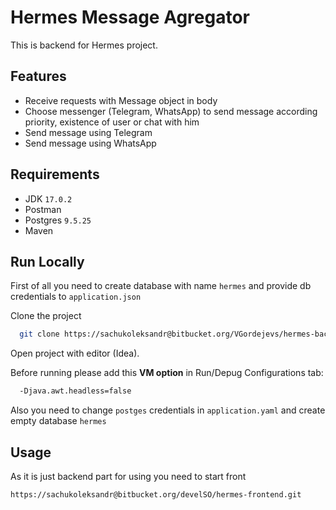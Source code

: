 
# Hermes Message Agregator

This is backend for Hermes project.


## Features

- Receive requests with Message object in body
- Choose messenger (Telegram, WhatsApp) to send message according priority, existence of user or chat with him
- Send message using Telegram
- Send message using WhatsApp

## Requirements

- JDK `17.0.2`
- Postman
- Postgres `9.5.25`
- Maven

## Run Locally
First of all you need to create database with name `hermes` and provide db credentials to `application.json`

Clone the project

```bash
  git clone https://sachukoleksandr@bitbucket.org/VGordejevs/hermes-backend.git
```
Open project with editor (Idea).

Before running please add this **VM option** in Run/Depug Configurations tab:

```bash
  -Djava.awt.headless=false
```

Also you need to change `postges` credentials in `application.yaml` and create empty database `hermes`



## Usage
As it is just backend part for using you need to start front
```http
https://sachukoleksandr@bitbucket.org/develSO/hermes-frontend.git
```
